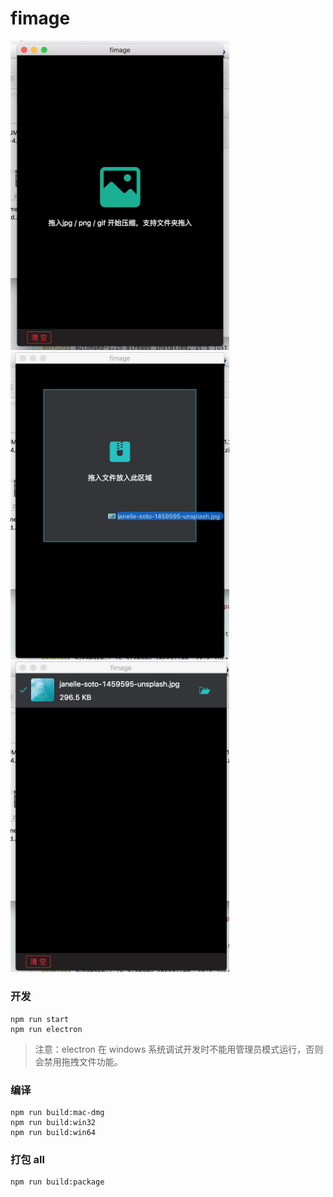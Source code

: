 # fimage

<img src="https://raw.githubusercontent.com/onfuns/fimage/master/screenshots/1.png" width="350"/>

<img src="https://raw.githubusercontent.com/onfuns/fimage/master/screenshots/2.png" width="350"/>

<img src="https://raw.githubusercontent.com/onfuns/fimage/master/screenshots/3.png" width="350"/>

### 开发

```
npm run start
npm run electron
```

> 注意：electron 在 windows 系统调试开发时不能用管理员模式运行，否则会禁用拖拽文件功能。

### 编译

```
npm run build:mac-dmg
npm run build:win32
npm run build:win64
```

### 打包 all

```
npm run build:package
```

